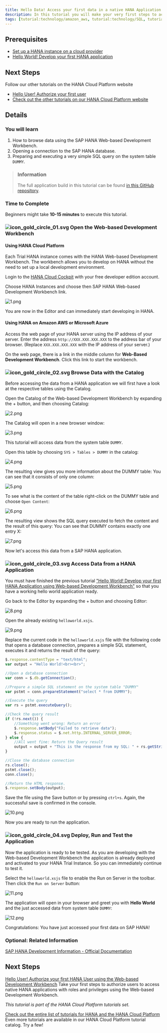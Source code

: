 ```yaml
---
title: Hello Data! Access your first data in a native HANA Application
description: In this tutorial you will make your very first steps to access data on HANA. This tutorial will write a native HANA application, using the Web-based Development Workbench.
tags: [tutorial:technology/amazon_aws, tutorial:technology/SQL, tutorial:product/hcp_cloud_connector, tutorial:product/hcp, tutorial:interest/gettingstarted, tutorial:product/hcp_web_workbench]
---
```


## Prerequisites  
- [Set up a HANA instance on a cloud provider](http://go.sap.com/developer/tutorials/setup-hana-for-cloud.html)
- [Hello World!  Develop your first HANA application](http://go.sap.com/developer/tutorials/hana-web-development-workbench.html)

## Next Steps
Follow our other tutorials on the HANA Cloud Platform website
- [Hello User!  Authorize your first user](http://hcp.sap.com/developers/TutorialCatalog/nat200_03_native_hana_hello_user_with_webide)
- [Check out the other tutorials on our HANA Cloud Platform website](http://hcp.sap.com/developers/TutorialCatalog.html)

## Details

### You will learn  
1. How to browse data using the SAP HANA Web-based Development Workbench.
2. Opening a connection to the SAP HANA database.
3. Preparing and executing a very simple SQL query on the system table ```DUMMY```.

> ### Information
>The full application build in this tutorial can be found [in this GitHub repository](https://github.com/SAP/cloud-hana-helloworld/).

### Time to Complete
Beginners might take **10-15 minutes** to execute this tutorial.


### ![icon_gold_circle_01.svg](http://go.sap.com/dam/application/shared/icons/icon_gold_circle_01.svg) Open the Web-based Development Workbench

#### Using HANA Cloud Platform
Each Trial HANA instance comes with the HANA Web-based Development Workbench. The workbench allows you to develop on HANA without the need to set up a local development environment.

Login to the [HANA Cloud Cockpit](https://account.hanatrial.ondemand.com/cockpit) with your free developer edition account.

Choose HANA Instances and choose then SAP HANA Web-based Development Workbench link.

![1.png](https://raw.githubusercontent.com/SAPDocuments/Tutorials/master/tutorials/hana-data-access-and-authorizations/1.png)

You are now in the Editor and can immediately start developing in HANA.

#### Using HANA on Amazon AWS or Microsoft Azure

Access the web page of your HANA server using the IP address of your server.  Enter the address ```http://XXX.XXX.XXX.XXX``` to the address bar of your browser. (Replace ```XXX.XXX.XXX.XXX``` with the IP address of your server.)

On the web page, there is a link in the middle column for **Web-Based Development Workbench**.  Click this link to start the workbench.


### ![icon_gold_circle_02.svg](http://go.sap.com/dam/application/shared/icons/icon_gold_circle_02.svg) Browse Data with the Catalog

Before accessing the data from a HANA application we will first have a look at the respective tables using the Catalog.

Open the Catalog of the Web-based Development Workbench by expanding the + button,  and then choosing Catalog:

![2.png](https://raw.githubusercontent.com/SAPDocuments/Tutorials/master/tutorials/hana-data-access-and-authorizations/2.png)

The Catalog will open in a new browser window:

![3.png](https://raw.githubusercontent.com/SAPDocuments/Tutorials/master/tutorials/hana-data-access-and-authorizations/3.png)

This tutorial will access data from the system table ```DUMMY```.

Open this table by choosing ```SYS > Tables > DUMMY``` in the catalog:

![4.png](https://raw.githubusercontent.com/SAPDocuments/Tutorials/master/tutorials/hana-data-access-and-authorizations/4.png)

The resulting view gives you more information about the DUMMY table: You can see that it consists of only one column:

![5.png](https://raw.githubusercontent.com/SAPDocuments/Tutorials/master/tutorials/hana-data-access-and-authorizations/5.png)

To see what is the content of the table right-click on the DUMMY table and choose ```Open Content```:

![6.png](https://raw.githubusercontent.com/SAPDocuments/Tutorials/master/tutorials/hana-data-access-and-authorizations/6.png)

The resulting view shows the SQL query executed to fetch the content and the result of this query: You can see that DUMMY contains exactly one entry X:

![7.png](https://raw.githubusercontent.com/SAPDocuments/Tutorials/master/tutorials/hana-data-access-and-authorizations/7.png)

Now let's access this data from a SAP HANA application.


### ![icon_gold_circle_03.svg](http://go.sap.com/dam/application/shared/icons/icon_gold_circle_03.svg) Access Data from a HANA Application

You must have finished the previous tutorial ["Hello World! Develop your first HANA Application using Web-based Development Workbench"](http://go.sap.com/developer/tutorials/hana-web-development-workbench.html) so that you have a working hello world application ready.

Go back to the Editor by expanding the + button and choosing Editor:

![8.png](https://raw.githubusercontent.com/SAPDocuments/Tutorials/master/tutorials/hana-data-access-and-authorizations/8.png)

Open the already existing ```helloworld.xsjs```.

![9.png](https://raw.githubusercontent.com/SAPDocuments/Tutorials/master/tutorials/hana-data-access-and-authorizations/9.png)

Replace the current code in the ```helloworld.xsjs``` file with the following code that opens a database connection, prepares a simple SQL statement, executes it and returns the result of the query:

```js
$.response.contentType = "text/html";
var output = "Hello World!<br><br>";

//Open a database connection
var conn = $.db.getConnection();

//Prepare a simple SQL statement on the system table "DUMMY"
var pstmt = conn.prepareStatement("select * from DUMMY");

//Execute the query
var rs = pstmt.executeQuery();

//Check the query result
if (!rs.next()) {
    //Something went wrong: Return an error
    $.response.setBody("Failed to retrieve data");
    $.response.status = $.net.http.INTERNAL_SERVER_ERROR;
} else {
    //All went fine: Return the Query result
    output = output + "This is the response from my SQL: " + rs.getString(1);
}

//Close the database connection
rs.close();
pstmt.close();
conn.close();

//Return the HTML response.
$.response.setBody(output);
```
Save the file using the Save button or by pressing ```ctrl+s```. Again, the successful save is confirmed in the console.

![10.png](https://raw.githubusercontent.com/SAPDocuments/Tutorials/master/tutorials/hana-data-access-and-authorizations/10.png)

Now you are ready to run the application.


### ![icon_gold_circle_04.svg](http://go.sap.com/dam/application/shared/icons/icon_gold_circle_04.svg) Deploy, Run and Test the Application

Now the application is ready to be tested. As you are developing with the Web-based Development Workbench the application is already deployed and activated to your HANA Trial Instance. So you can immediately continue to test it.

Select the ```helloworld.xsjs``` file to enable the Run on Server in the toolbar. Then click the ```Run on Server``` button:

![11.png](https://raw.githubusercontent.com/SAPDocuments/Tutorials/master/tutorials/hana-data-access-and-authorizations/11.png)

The application will open in your browser and greet you with **Hello World** and the just accessed data from system table ```DUMMY```:

![12.png](https://raw.githubusercontent.com/SAPDocuments/Tutorials/master/tutorials/hana-data-access-and-authorizations/12.png)

Congratulations: You have just accessed your first data on SAP HANA!


### Optional: Related Information
[SAP HANA Development Information - Official Documentation](http://help.sap.com/hana_platform#section6)

## Next Steps
[Hello User! Authorize your first HANA User using the Web-based Development Workbench](http://hcp.sap.com/developers/TutorialCatalog/nat200_03_native_hana_hello_user_with_webide.html)
Take your first steps to authorize users to access native HANA applications with roles and privileges using the Web-based Development Workbench.

*This tutorial is part of the HANA Cloud Platform tutorials set.*

[Check out the entire list of tutorials for HANA and the HANA Cloud Platform](http://hcp.sap.com/developers/TutorialCatalog.html)
Even more tutorials are available in our HANA Cloud Platform tutorial catalog.  Try a few!
